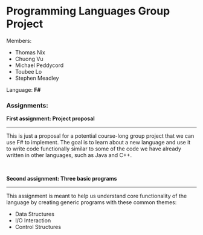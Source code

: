 <h1>Programming Languages Group Project</h1>

<p>Members:</p>
<ul>
	<li>Thomas Nix</li>
	<li>Chuong Vu</li>
	<li>Michael Peddycord</li>
	<li>Toubee Lo</li>
	<li>Stephen Meadley</li>
</ul>

<p>Language: <strong>F#</strong></p>

<h3>Assignments:</h3>

<p><strong>First assignment: Project proposal</strong></p>
<hr>
<p>This is just a proposal for a potential course-long group project that we can use F# to implement. The goal is to learn about a new language and use it to write code functionally similar to some of the code we have already written in other languages, such as Java and C++.</p>
<br>
<p><strong>Second assignment: Three basic programs</strong></p>
<hr>
<p>This assignment is meant to help us understand core functionality of the language by creating generic programs with these common themes:</p>
<ul>
    <li>Data Structures</li>
    <li>I/O Interaction</li>
    <li>Control Structures</li>
</ul>
